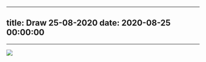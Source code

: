 
---
title: Draw 25-08-2020
date: 2020-08-25 00:00:00
---
---

![](<images/./images/Screenshot 2020-08-25 at 10.55.55.png>)